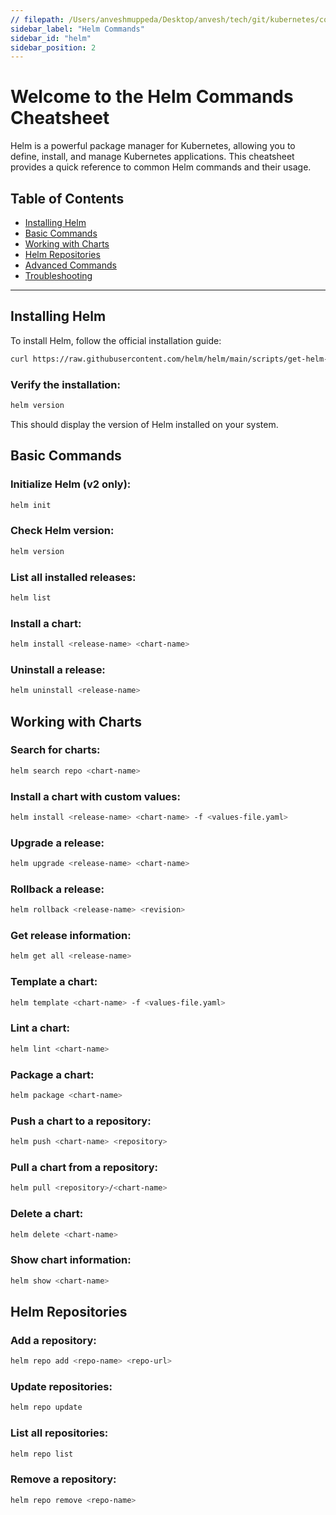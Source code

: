```yaml
---
// filepath: /Users/anveshmuppeda/Desktop/anvesh/tech/git/kubernetes/commands/helm/helm.md
sidebar_label: "Helm Commands"
sidebar_id: "helm"
sidebar_position: 2
---
```


# Welcome to the Helm Commands Cheatsheet

Helm is a powerful package manager for Kubernetes, allowing you to define, install, and manage Kubernetes applications. This cheatsheet provides a quick reference to common Helm commands and their usage.

## Table of Contents
- [Installing Helm](#installing-helm)
- [Basic Commands](#basic-commands)
- [Working with Charts](#working-with-charts)
- [Helm Repositories](#helm-repositories)
- [Advanced Commands](#advanced-commands)
- [Troubleshooting](#troubleshooting)

---

## Installing Helm
To install Helm, follow the official installation guide:  
```bash
curl https://raw.githubusercontent.com/helm/helm/main/scripts/get-helm-3 | bash  
```
### Verify the installation:  
```bash
helm version
```
This should display the version of Helm installed on your system.  

## Basic Commands
### Initialize Helm (v2 only):  
```bash
helm init
```
### Check Helm version:  
```bash
helm version
```
### List all installed releases:  
```bash
helm list
```
### Install a chart:  
```bash
helm install <release-name> <chart-name>
```
### Uninstall a release:  
```bash
helm uninstall <release-name>
```

## Working with Charts
### Search for charts:  
```bash
helm search repo <chart-name>
```
### Install a chart with custom values:  
```bash
helm install <release-name> <chart-name> -f <values-file.yaml>
```
### Upgrade a release:  
```bash
helm upgrade <release-name> <chart-name>
```
### Rollback a release:  
```bash
helm rollback <release-name> <revision>
```
### Get release information:  
```bash
helm get all <release-name>
```
### Template a chart:  
```bash
helm template <chart-name> -f <values-file.yaml>
```
### Lint a chart:  
```bash
helm lint <chart-name>
```
### Package a chart:  
```bash
helm package <chart-name>
```
### Push a chart to a repository:  
```bash
helm push <chart-name> <repository>
```
### Pull a chart from a repository:  
```bash
helm pull <repository>/<chart-name>
```
### Delete a chart:  
```bash
helm delete <chart-name>
```
### Show chart information:  
```bash
helm show <chart-name>
```

## Helm Repositories  
### Add a repository:  
```bash
helm repo add <repo-name> <repo-url>
```
### Update repositories:  
```bash
helm repo update
```
### List all repositories:  
```bash
helm repo list
```
### Remove a repository:  
```bash
helm repo remove <repo-name>
```